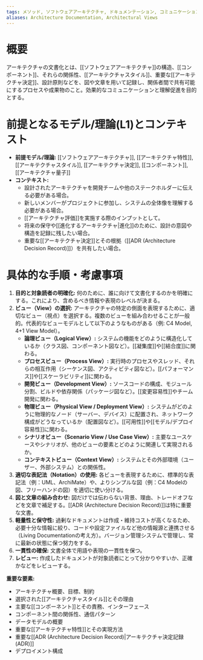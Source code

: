 ```yaml
---
tags: メソッド, ソフトウェアアーキテクチャ, ドキュメンテーション, コミュニケーション
aliases: Architecture Documentation, Architectural Views
---
```


# 概要
アーキテクチャの文書化とは、[[ソフトウェアアーキテクチャ]]の構造、[[コンポーネント]]、それらの関係性、[[アーキテクチャスタイル]]、重要な[[アーキテクチャ決定]]、設計原則などを、図や文章を用いて記録し、関係者間で共有可能にするプロセスや成果物のこと。効果的なコミュニケーションと理解促進を目的とする。

# 前提となるモデル/理論(L1)とコンテキスト
* **前提モデル/理論:** [[ソフトウェアアーキテクチャ]], [[アーキテクチャ特性]], [[アーキテクチャスタイル]], [[アーキテクチャ決定]], [[コンポーネント]], [[アーキテクチャ量子]]
* **コンテキスト:**
    * 設計されたアーキテクチャを開発チームや他のステークホルダーに伝える必要がある場合。
    * 新しいメンバーがプロジェクトに参加し、システムの全体像を理解する必要がある場合。
    * [[アーキテクチャ評価]]を実施する際のインプットとして。
    * 将来の保守や[[進化するアーキテクチャ|進化]]のために、設計の意図や構造を記録に残したい場合。
    * 重要な[[アーキテクチャ決定]]とその根拠（[[ADR (Architecture Decision Record)]]）を共有したい場合。

# 具体的な手順・考慮事項
1.  **目的と対象読者の明確化:** 何のために、誰に向けて文書化するのかを明確にする。これにより、含めるべき情報や表現のレベルが決まる。
2.  **ビュー（View）の選択:** アーキテクチャの特定の側面を表現するために、適切なビュー（視点）を選択する。複数のビューを組み合わせることが一般的。代表的なビューモデルとして以下のようなものがある（例: C4 Model, 4+1 View Model）。
    * **論理ビュー（Logical View）:** システムの機能をどのように構造化しているか（クラス図、コンポーネント図など）。[[凝集度]]や[[結合度]]に関わる。
    * **プロセスビュー（Process View）:** 実行時のプロセスやスレッド、それらの相互作用（シーケンス図、アクティビティ図など）。[[パフォーマンス]]や[[スケーラビリティ]]に関わる。
    * **開発ビュー（Development View）:** ソースコードの構成、モジュール分割、ビルドや依存関係（パッケージ図など）。[[変更容易性]]やチーム開発に関わる。
    * **物理ビュー（Physical View / Deployment View）:** システムがどのように物理的なノード（サーバー、デバイス）に配置され、ネットワーク構成がどうなっているか（配置図など）。[[可用性]]や[[モデル/デプロイ容易性]]に関わる。
    * **シナリオビュー（Scenario View / Use Case View）:** 主要なユースケースやシナリオが、他のビューの要素とどのように関連して実現されるか。
    * **コンテキストビュー（Context View）:** システムとその外部環境（ユーザー、外部システム）との関係性。
3.  **適切な表記法（Notation）の使用:** 各ビューを表現するために、標準的な表記法（例：UML、ArchiMate）や、よりシンプルな図（例：C4 Modelの図、フリーハンドの図）を適切に使い分ける。
4.  **図と文章の組み合わせ:** 図だけでは伝わらない背景、理由、トレードオフなどを文章で補足する。[[ADR (Architecture Decision Record)]]は特に重要な文書。
5.  **軽量性と保守性:** 過剰なドキュメントは作成・維持コストが高くなるため、必要十分な情報に絞り、コードや設定ファイルなど他の情報源と連携させる（Living Documentationの考え方）。バージョン管理システムで管理し、常に最新の状態に保つ努力をする。
6.  **一貫性の確保:** 文書全体で用語や表現の一貫性を保つ。
7.  **レビュー:** 作成したドキュメントが対象読者にとって分かりやすいか、正確かなどをレビューする。

**重要な要素:**
* アーキテクチャ概要、目標、制約
* 選択された[[アーキテクチャスタイル]]とその理由
* 主要な[[コンポーネント]]とその責務、インターフェース
* コンポーネント間の関係性、通信パターン
* データモデルの概要
* 重要な[[アーキテクチャ特性]]とその実現方法
* 重要な[[ADR (Architecture Decision Record)|アーキテクチャ決定記録(ADR)]]
* デプロイメント構成